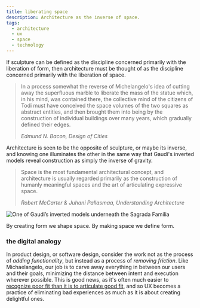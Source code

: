 ```yaml
---
title: liberating space
description: Architecture as the inverse of space.
tags:
  - architecture
  - ux
  - space
  - technology
---
```


If sculpture can be defined as the discipline concerned primarily with the liberation of form, then architecture must be thought of as the discipline concerned primarily with the liberation of space.

> In a process somewhat the reverse of Michelangelo's idea of cutting away the superfluous marble to liberate the mass of the statue which, in his mind, was contained there, the collective mind of the citizens of Todi must have conceived the space volumes of the two squares as abstract entities, and then brought them into being by the construction of individual buildings over many years, which gradually defined their edges.
> 
> <cite>Edmund N. Bacon, *Design of Cities*</cite>

Architecture is seen to be the opposite of sculpture, or maybe its inverse, and knowing one illuminates the other in the same way that Gaudi's inverted models reveal construction as simply the inverse of gravity.

> Space is the most fundamental architectural concept, and architecture is usually regarded primarily as the construction of humanly meaningful spaces and the art of articulating expressive space.
> 
> <cite>Robert McCarter & Juhani Pallasmaa, *Understanding Architecture*</cite>

![One of Gaudi’s inverted models underneath the Sagrada Familia][sagrada]

By creating form we shape space. By making space we define form.

### the digital analogy

In product design, or software design, consider the work not as the process of *adding functionality*, but instead as a process of *removing friction*. Like Michaelangelo, our job is to carve away everything in between our users and their goals, minimizing the distance between intent and execution wherever possible. This is good news, as it's often much easier to [recognize poor fit than it is to articulate good fit][notes], and so UX becomes a practice of eliminating bad experiences as much as it is about creating delightful ones.

[sagrada]: https://res.cloudinary.com/aias/image/upload/c_scale,f_auto,q_auto:good,w_720/v1579404221/the-innocent-i/sagrada-familia-barcelona-gaudi.png
[notes]: https://www.hup.harvard.edu/catalog.php?isbn=9780674627512